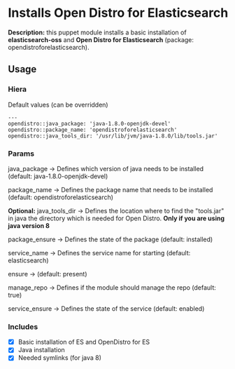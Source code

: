 # Installs Open Distro for Elasticsearch
**Description:** this puppet module installs a basic installation of **elasticsearch-oss** and **Open Distro for Elasticsearch** (package: opendistroforelasticsearch).

## Usage

### Hiera

Default values (can be overridden)
```
---
opendistro::java_package: 'java-1.8.0-openjdk-devel'
opendistro::package_name: 'opendistroforelasticsearch'
opendistro::java_tools_dir: '/usr/lib/jvm/java-1.8.0/lib/tools.jar'
```

### Params

java\_package -> Defines which version of java needs to be installed (default: java-1.8.0-openjdk-devel)

package\_name -> Defines the package name that needs to be installed (default: opendistroforelasticsearch)

**Optional:** java\_tools\_dir -> Defines the location where to find the "tools.jar" in java the directory which is needed for Open Distro. **Only if you are using java version 8**

package\_ensure -> Defines the state of the package (default: installed)

service\_name -> Defines the service name for starting (default: elasticsearch)

ensure -> (default: present)

manage\_repo -> Defines if the module should manage the repo (default: true)

service\_ensure -> Defines the state of the service (default: enabled)

### Includes
- [x] Basic installation of ES and OpenDistro for ES
- [x] Java installation
- [x] Needed symlinks (for java 8)
